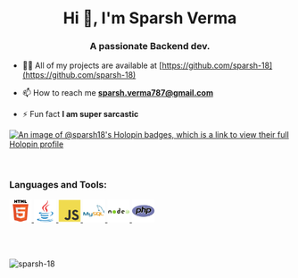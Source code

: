 <h1 align="center">Hi 👋, I'm Sparsh Verma</h1>
<h3 align="center">A passionate Backend dev.</h3>

- 👨‍💻 All of my projects are available at [https://github.com/sparsh-18](https://github.com/sparsh-18)

- 📫 How to reach me **sparsh.verma787@gmail.com**

- ⚡ Fun fact **I am super sarcastic**

[![An image of @sparsh18's Holopin badges, which is a link to view their full Holopin profile](https://holopin.me/sparsh18)](https://holopin.io/@sparsh18)

<br>
<h3 align="left">Languages and Tools:</h3>
<p align="left"> <a href="https://www.w3.org/html/" target="_blank"> <img src="https://raw.githubusercontent.com/devicons/devicon/master/icons/html5/html5-original-wordmark.svg" alt="html5" width="40" height="40"/> </a> <a href="https://www.java.com" target="_blank"> <img src="https://raw.githubusercontent.com/devicons/devicon/master/icons/java/java-original.svg" alt="java" width="40" height="40"/> </a> <a href="https://developer.mozilla.org/en-US/docs/Web/JavaScript" target="_blank"> <img src="https://raw.githubusercontent.com/devicons/devicon/master/icons/javascript/javascript-original.svg" alt="javascript" width="40" height="40"/> </a> <a href="https://www.mysql.com/" target="_blank"> <img src="https://raw.githubusercontent.com/devicons/devicon/master/icons/mysql/mysql-original-wordmark.svg" alt="mysql" width="40" height="40"/> </a> <a href="https://nodejs.org" target="_blank"> <img src="https://raw.githubusercontent.com/devicons/devicon/master/icons/nodejs/nodejs-original-wordmark.svg" alt="nodejs" width="40" height="40"/> </a> <a href="https://www.php.net" target="_blank"> <img src="https://raw.githubusercontent.com/devicons/devicon/master/icons/php/php-original.svg" alt="php" width="40" height="40"/> </a> </p>
<br><br>
<p><img align="center" src="https://github-readme-stats.vercel.app/api/top-langs?username=sparsh-18&show_icons=true&locale=en&layout=compact&hide=CSS,jupyter%20notebook" alt="sparsh-18" /></p>
